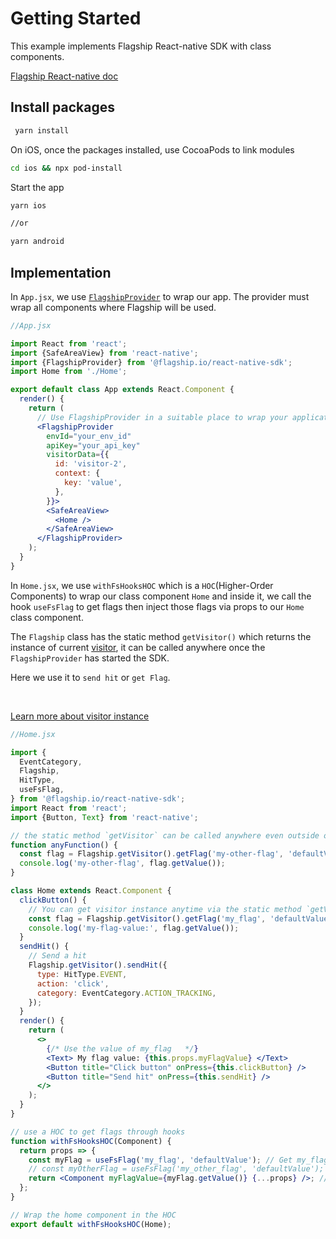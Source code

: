 # Getting Started

This example implements Flagship React-native SDK with class components.

[Flagship React-native doc](https://docs.developers.flagship.io/docs/react-native-v3-1-x)

## Install packages

```bash
 yarn install
```

On iOS, once the packages installed, use CocoaPods to link modules

```bash
cd ios && npx pod-install
```

Start the app

```bash
yarn ios

//or

yarn android
```

## Implementation

In `App.jsx`, we use [`FlagshipProvider`](https://docs.developers.flagship.io/docs/react-native-v3-1-x) to wrap our app. The provider must wrap all components where Flagship will be used.

```jsx
//App.jsx

import React from 'react';
import {SafeAreaView} from 'react-native';
import {FlagshipProvider} from '@flagship.io/react-native-sdk';
import Home from './Home';

export default class App extends React.Component {
  render() {
    return (
      // Use FlagshipProvider in a suitable place to wrap your application
      <FlagshipProvider
        envId="your_env_id"
        apiKey="your_api_key"
        visitorData={{
          id: 'visitor-2',
          context: {
            key: 'value',
          },
        }}>
        <SafeAreaView>
          <Home />
        </SafeAreaView>
      </FlagshipProvider>
    );
  }
}
```

In `Home.jsx`, we use `withFsHooksHOC` which is a `HOC`(Higher-Order Components) to wrap our class component `Home` and inside it, we
call the hook `useFsFlag` to get flags then inject those flags via props to our `Home` class component.

The `Flagship` class has the static method `getVisitor()` which returns the instance of current [visitor](https://docs.developers.flagship.io/docs/js-v3-1#visitor-class), it can be called anywhere once the `FlagshipProvider` has started the SDK.

Here we use it to `send hit` or `get Flag`.

<br/>

[Learn more about visitor instance](https://docs.developers.flagship.io/docs/js-v3-1#visitor-class)

```jsx
//Home.jsx

import {
  EventCategory,
  Flagship,
  HitType,
  useFsFlag,
} from '@flagship.io/react-native-sdk';
import React from 'react';
import {Button, Text} from 'react-native';

// the static method `getVisitor` can be called anywhere even outside of components if FlagshipProvider has already started
function anyFunction() {
  const flag = Flagship.getVisitor().getFlag('my-other-flag', 'defaultValue');
  console.log('my-other-flag', flag.getValue());
}

class Home extends React.Component {
  clickButton() {
    // You can get visitor instance anytime via the static method `getVisitor` of Flagship class
    const flag = Flagship.getVisitor().getFlag('my_flag', 'defaultValue');
    console.log('my-flag-value:', flag.getValue());
  }
  sendHit() {
    // Send a hit
    Flagship.getVisitor().sendHit({
      type: HitType.EVENT,
      action: 'click',
      category: EventCategory.ACTION_TRACKING,
    });
  }
  render() {
    return (
      <>
        {/* Use the value of my_flag   */}
        <Text> My flag value: {this.props.myFlagValue} </Text>
        <Button title="Click button" onPress={this.clickButton} />
        <Button title="Send hit" onPress={this.sendHit} />
      </>
    );
  }
}

// use a HOC to get flags through hooks
function withFsHooksHOC(Component) {
  return props => {
    const myFlag = useFsFlag('my_flag', 'defaultValue'); // Get my_flag flag
    // const myOtherFlag = useFsFlag('my_other_flag', 'defaultValue');
    return <Component myFlagValue={myFlag.getValue()} {...props} />; // Inject the value of my_flag via myFlagValue props
  };
}

// Wrap the home component in the HOC
export default withFsHooksHOC(Home);
```
